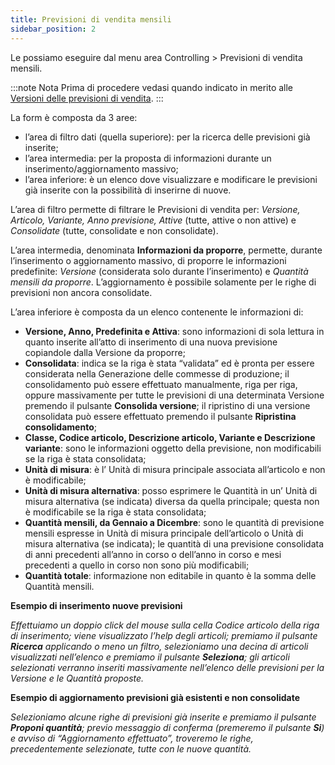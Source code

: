 ```yaml
---
title: Previsioni di vendita mensili
sidebar_position: 2
---
```


Le possiamo eseguire dal menu area Controlling > Previsioni di vendita mensili.

:::note Nota
Prima di procedere vedasi quando indicato in merito alle [Versioni delle previsioni di vendita](/docs/configurations/tables/controlling/forecast/pv-versions). 
:::

La form è composta da 3 aree:

- l’area di filtro dati (quella superiore): per la ricerca delle previsioni già inserite;
- l’area intermedia: per la proposta di informazioni durante un inserimento/aggiornamento massivo;
- l’area inferiore: è un elenco dove visualizzare e modificare le previsioni già inserite con la possibilità di inserirne di nuove.

L’area di filtro permette di filtrare le Previsioni di vendita per: *Versione, Articolo, Variante, Anno previsione, Attive* (tutte, attive o non attive) e *Consolidate* (tutte, consolidate e non consolidate).

L’area intermedia, denominata **Informazioni da proporre**, permette, durante l’inserimento o aggiornamento massivo, di proporre le informazioni predefinite: *Versione* (considerata solo durante l’inserimento) e *Quantità mensili da proporre*. L’aggiornamento è possibile solamente per le righe di previsioni non ancora consolidate.

L’area inferiore è composta da un elenco contenente le informazioni di:

- **Versione, Anno, Predefinita e Attiva**: sono informazioni di sola lettura in quanto inserite all’atto di inserimento di una nuova previsione copiandole dalla Versione da proporre;
- **Consolidata**: indica se la riga è stata “validata” ed è pronta per essere considerata nella Generazione delle commesse di produzione; il consolidamento può essere effettuato manualmente, riga per riga, oppure massivamente per tutte le previsioni di una determinata Versione premendo il pulsante **Consolida versione**; il ripristino di una versione consolidata può essere effettuato premendo il pulsante **Ripristina consolidamento**;
-	**Classe, Codice articolo, Descrizione articolo, Variante e Descrizione variante**: sono le informazioni oggetto della previsione, non modificabili se la riga è stata consolidata;
-	**Unità di misura**: è l’ Unità di misura principale associata all’articolo e non è modificabile;
-	**Unità di misura alternativa**: posso esprimere le Quantità in un’ Unità di misura alternativa (se indicata) diversa da quella principale; questa non è modificabile se la riga è stata consolidata;
-	**Quantità mensili, da Gennaio a Dicembre**: sono le quantità di previsione mensili espresse in Unità di misura principale dell’articolo o Unità di misura alternativa (se indicata); le quantità di una previsione consolidata di anni precedenti all’anno in corso o dell’anno in corso e mesi precedenti a quello in corso non sono più modificabili;
-	**Quantità totale**: informazione non editabile in quanto è la somma delle Quantità mensili.

**Esempio di inserimento nuove previsioni**

*Effettuiamo un doppio click del mouse sulla cella Codice articolo della riga di inserimento; viene visualizzato l’help degli articoli; premiamo il pulsante **Ricerca** applicando o meno un filtro, selezioniamo una decina di articoli visualizzati nell’elenco e premiamo il pulsante **Seleziona**; gli articoli selezionati verranno inseriti massivamente nell’elenco delle previsioni per la Versione e le Quantità proposte.*

**Esempio di aggiornamento previsioni già esistenti e non consolidate**

*Selezioniamo alcune righe di previsioni già inserite e premiamo il pulsante **Proponi quantità**; previo messaggio di conferma (premeremo il pulsante **Si**) e avviso di “Aggiornamento effettuato”, troveremo le righe, precedentemente selezionate, tutte con le nuove quantità.*